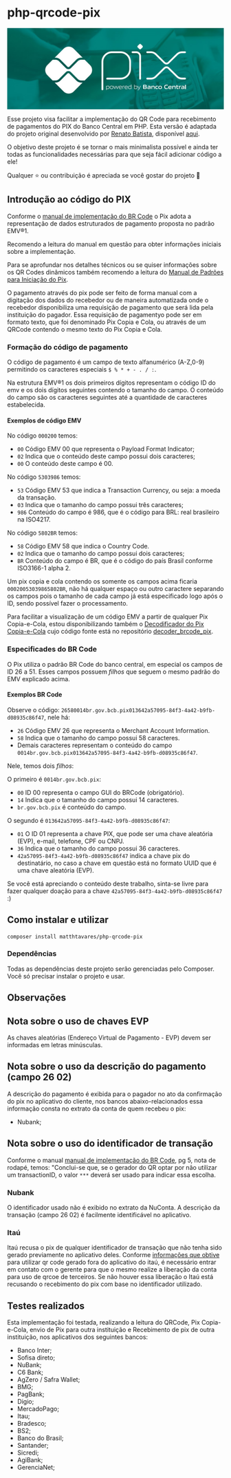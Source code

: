 # php-qrcode-pix
<img src="https://raw.githubusercontent.com/matthtavares/media/main/images/banner_pix.jpg" align="center">

Esse projeto visa facilitar a implementação do QR Code para recebimento de pagamentos do PIX do Banco Central em PHP. Esta versão é adaptada do projeto original desenvolvido por [Renato Batista](http://renato.ovh), disponível [aqui](https://github.com/renatomb/php_qrcode_pix).

O objetivo deste projeto é se tornar o mais minimalista possível e ainda ter todas as funcionalidades necessárias para que seja fácil adicionar código a ele!

Qualquer ⭐️ ou contribuição é apreciada se você gostar do projeto 🤘

## Introdução ao código do PIX

Conforme o [manual de implementação do BR Code](https://www.bcb.gov.br/content/estabilidadefinanceira/SiteAssets/Manual%20do%20BR%20Code.pdf) o Pix adota a representação de dados estruturados de pagamento proposta no padrão EMV®1.

Recomendo a leitura do manual em questão para obter informações iniciais sobre a implementação.

Para se aprofundar nos detalhes técnicos ou se quiser informações sobre os QR Codes dinâmicos também
recomendo a leitura do [Manual de Padrões para Iniciação do Pix](https://www.bcb.gov.br/content/estabilidadefinanceira/pix/Regulamento_Pix/II-ManualdePadroesparaIniciacaodoPix.pdf).

O pagamento através do pix pode ser feito de forma manual com a digitação dos dados do recebedor ou de maneira automatizada onde o recebedor disponibiliza uma requisição de pagamento que será lida pela instituição do pagador. Essa requisição de pagamentyo pode ser em formato texto, que foi denominado Pix Copia e Cola, ou através de um QRCode contendo o mesmo texto do Pix Copia e Cola.

### Formação do código de pagamento

O código de pagamento é um campo de texto alfanumérico (A-Z,0-9) permitindo os caracteres especiais `$ % * + - . / :`.

Na estrutura EMV®1 os dois primeiros dígitos representam o código ID do emv e os dois dígitos seguintes contendo o tamanho do campo. O conteúdo do campo são os caracteres seguintes até a quantidade de caracteres estabelecida.

#### Exemplos de código EMV

No código `000200` temos:

* `00` Código EMV 00 que representa o Payload Format Indicator;
* `02` Indica que o conteúdo deste campo possui dois caracteres;
* `00` O conteúdo deste campo é 00.

No código `5303986` temos:

* `53` Código EMV 53 que indica a Transaction Currency, ou seja: a moeda da transação.
* `03` Indica que o tamanho do campo possui três caracteres;
* `986` Conteúdo do campo é 986, que é o código para  BRL: real brasileiro na ISO4217.

No código `5802BR` temos:

* `58` Código EMV 58 que indica o Country Code.
* `02` Indica que o tamanho do campo possui dois caracteres;
* `BR` Conteúdo do campo é BR, que é o código do país Brasil conforme  ISO3166-1 alpha 2.

Um pix copia e cola contendo os somente os campos acima ficaria `00020053039865802BR`, não há qualquer espaço ou outro caractere separando os campos pois o tamanho de cada campo já está especificado logo após o ID, sendo possível fazer o processamento.

Para facilitar a visualização de um código EMV a partir de qualquer Pix Copia-e-Cola, estou disponibilizando
também o [Decodificador do Pix Copia-e-Cola](http://decoder.qrcodepix.dinheiro.tech/) cujo código fonte está
no repositório [decoder_brcode_pix](https://github.com/renatomb/decoder_brcode_pix).

### Especificades do BR Code

O Pix utiliza o padrão BR Code do banco central, em especial os campos de ID 26 a 51. Esses campos possuem *filhos* que seguem o mesmo padrão do EMV explicado acima.

#### Exemplos BR Code

Observe o código: `26580014br.gov.bcb.pix013642a57095-84f3-4a42-b9fb-d08935c86f47`, nele há:

* `26` Código EMV 26 que representa o Merchant Account Information.
* `58` Indica que o tamanho do campo possui 58 caracteres.
* Demais caracteres representam o conteúdo do campo `0014br.gov.bcb.pix013642a57095-84f3-4a42-b9fb-d08935c86f47`.

Nele, temos dois *filhos*:

O primeiro é `0014br.gov.bcb.pix`:

* `00` ID 00 representa o campo GUI do BRCode (obrigatório).
* `14` Indica que o tamanho do campo possui 14 caracteres.
* `br.gov.bcb.pix` é conteúdo do campo.

O segundo é `013642a57095-84f3-4a42-b9fb-d08935c86f47`:

* `01` O ID 01 representa a chave PIX, que pode ser uma chave aleatória (EVP), e-mail, telefone, CPF ou CNPJ.
* `36` Indica que o tamanho do campo possui 36 caracteres.
* `42a57095-84f3-4a42-b9fb-d08935c86f47` indica a chave pix do destinatário, no caso a chave em questão está no formato UUID que é uma chave aleatória (EVP).

Se você está apreciando o conteúdo deste trabalho, sinta-se livre para fazer qualquer doação para a chave `42a57095-84f3-4a42-b9fb-d08935c86f47` :)

## Como instalar e utilizar
```
composer install matthtavares/php-qrcode-pix
```

### Dependências

Todas as dependências deste projeto serão gerenciadas pelo Composer. Você só precisar instalar o projeto e usar.

## Observações

## Nota sobre o uso de chaves EVP

As chaves aleatórias (Endereço Virtual de Pagamento - EVP) devem ser informadas em letras minúsculas.

## Nota sobre o uso da descrição do pagamento (campo 26 02)

A descrição do pagamento é exibida para o pagador no ato da confirmação do pix no aplicativo do cliente, nos bancos abaixo-relacionados essa informação consta no extrato da conta de quem recebeu o pix:

* Nubank;

## Nota sobre o uso do identificador de transação

Conforme o manual [manual de implementação do BR Code](https://www.bcb.gov.br/content/estabilidadefinanceira/SiteAssets/Manual%20do%20BR%20Code.pdf), pg 5, nota de rodapé, temos: "Conclui-se que, se o gerador do QR optar por não utilizar um  transactionID, o valor `***` deverá ser usado para indicar essa escolha.

### Nubank

O identificador usado não é exibido no extrato da NuConta. A descrição da transação (campo 26 02) é facilmente
identificável no aplicativo.

### Itaú

Itaú recusa o pix de qualquer identificador de transação que não tenha sido gerado previamente no aplicativo deles. Conforme [informações que obtive](https://github.com/bacen/pix-api/issues/214) para utilizar qr code gerado fora do aplicativo do itaú, é necessário entrar em contato com o gerente para que o mesmo realize a liberação da conta para uso de qrcoe de terceiros. Se não houver essa liberação o Itaú está recusando o recebimento do pix com base no identificador utilizado.

## Testes realizados

Esta implementação foi testada, realizando a leitura do QRCode, Pix Copia-e-Cola, envio de Pix para outra instituição e Recebimento de pix de outra instituição, nos aplicativos dos seguintes bancos:

* Banco Inter;
* Sofisa direto;
* NuBank;
* C6 Bank;
* AgZero / Safra Wallet;
* BMG;
* PagBank;
* Digio;
* MercadoPago;
* Itau;
* Bradesco;
* BS2;
* Banco do Brasil;
* Santander;
* Sicredi;
* AgiBank;
* GerenciaNet;